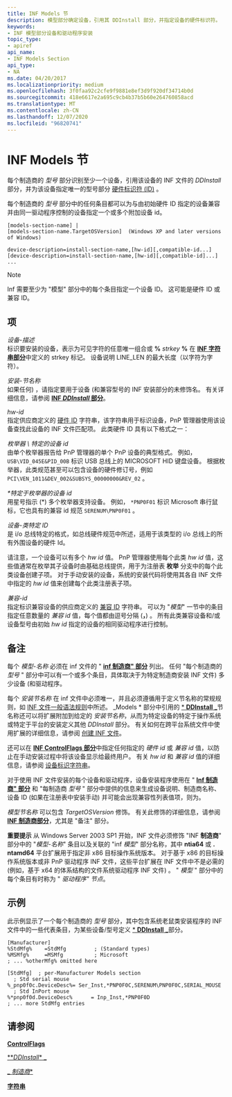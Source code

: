 ```yaml
---
title: INF Models 节
description: 模型部分确定设备，引用其 DDInstall 部分，并指定设备的硬件标识符。
keywords:
- INF 模型部分设备和驱动程序安装
topic_type:
- apiref
api_name:
- INF Models Section
api_type:
- NA
ms.date: 04/20/2017
ms.localizationpriority: medium
ms.openlocfilehash: 3f0faa92c2cfe9f9881e8ef3d9f920df34714b0d
ms.sourcegitcommit: 418e6617e2a695c9cb4b37b5b60e264760858acd
ms.translationtype: MT
ms.contentlocale: zh-CN
ms.lasthandoff: 12/07/2020
ms.locfileid: "96820741"
---
```

# <a name="inf-models-section"></a>INF Models 节


每个制造商的 *型号* 部分识别至少一个设备，引用该设备的 INF 文件的 *DDInstall* 部分，并为该设备指定唯一的型号部分 [硬件标识符 (ID)](hardware-ids.md) 。

每个制造商的 *型号* 部分中的任何条目都可以为与由初始硬件 ID 指定的设备兼容并由同一驱动程序控制的设备指定一个或多个附加设备 id。

```inf
[models-section-name] |
[models-section-name.TargetOSVersion]  (Windows XP and later versions of Windows)

device-description=install-section-name,[hw-id][,compatible-id...]
[device-description=install-section-name,[hw-id][,compatible-id]...] ...
```

> [!NOTE]
> Inf 需要至少为 "模型" 部分中的每个条目指定一个设备 ID。  这可能是硬件 ID 或兼容 ID。

## <a name="entries"></a>项


<a href="" id="device-description"></a>*设备-描述*  
标识要安装的设备，表示为可见字符的任意唯一组合或 **%** <em>strkey</em> **%** 在 [**INF 字符串部分**](inf-strings-section.md)中定义的 strkey 标记。 设备说明 LINE_LEN 的最大长度（以字符为字符）。

<a href="" id="install-section-name"></a>*安装-节名称*  
如果任何) ，请指定要用于设备 (和兼容型号的 INF 安装部分的未修饰名。 有关详细信息，请参阅 [**INF *DDInstall* 部分**](inf-ddinstall-section.md)。

<a href="" id="hw-id"></a>*hw-id*  
指定供应商定义的 [硬件 ID](hardware-ids.md) 字符串，该字符串用于标识设备，PnP 管理器使用该设备查找此设备的 INF 文件匹配项。 此类硬件 ID 具有以下格式之一：

<a href="" id="enumerator-enumerator-specific-device-id"></a>*枚举器 \\ 特定的设备 id*  
由单个枚举器报告给 PnP 管理器的单个 PnP 设备的典型格式。 例如， `USB\VID_045E&PID_00B` 标识 USB 总线上的 MICROSOFT HID 键盘设备。 根据枚举器，此类规范甚至可以包含设备的硬件修订号，例如 `PCI\VEN_1011&DEV_002&SUBSYS_00000000&REV_02` 。

<a href="" id="-enumerator-specific-device-id"></a>*\*特定于枚举器的设备 id*  
用星号指示 (\*) 多个枚举器支持设备。 例如， `*PNP0F01` 标识 Microsoft 串行鼠标，它也具有的兼容 id 规范 `SERENUM\PNP0F01` 。

<a href="" id="device-class-specific-id"></a>*设备-类特定 ID*  
是 i/o 总线特定的格式，如总线硬件规范中所述，适用于该类型的 i/o 总线上的所有外围设备的硬件 Id。

请注意，一个设备可以有多个 *hw id* 值。 PnP 管理器使用每个此类 *hw id* 值，这些值通常在枚举其子设备时由基础总线提供，用于为注册表 **枚举** 分支中的每个此类设备创建子项。 对于手动安装的设备，系统的安装代码将使用其各自 INF 文件中指定的 *hw id* 值来创建每个此类注册表子项。

<a href="" id="compatible-id"></a>*兼容-id*  
指定标识兼容设备的供应商定义的 [兼容 ID](compatible-ids.md) 字符串。 可以为 "*模型*" 一节中的条目指定任意数量的 *兼容 id* 值，每个值都由逗号分隔 (**，**) 。 所有此类兼容设备和/或设备型号由初始 *hw id* 指定的设备的相同驱动程序进行控制。

<a name="remarks"></a>备注
-------

每个 *模型-名称* 必须在 inf 文件的 " [**inf 制造商" 部分**](inf-manufacturer-section.md) 列出。 任何 "每个制造商的 *型号* " 部分中可以有一个或多个条目，具体取决于为特定制造商安装 INF 文件) 多少设备 (和驱动程序。

每个 *安装节名称* 在 inf 文件中必须唯一，并且必须遵循用于定义节名称的常规规则，如 [INF 文件一般语法规则](general-syntax-rules-for-inf-files.md)中所述。 _Models * 部分中引用的 [ * **DDInstall** _](inf-ddinstall-section.md)节名称还可以将扩展附加到给定的 *安装节名称*，从而为特定设备的特定于操作系统或特定于平台的安装定义其他 *DDInstall* 部分。 有关如何在跨平台系统文件中使用扩展的详细信息，请参阅 [创建 INF 文件](overview-of-inf-files.md)。

还可以在 [**INF ControlFlags 部分**](inf-controlflags-section.md)中指定任何指定的 *硬件 id* 或 *兼容 id* 值，以防止在手动安装过程中将该设备显示给最终用户。 有关 *hw id* 和 *兼容 id* 值的详细信息，请参阅 [设备标识字符串](device-identification-strings.md)。

对于使用 INF 文件安装的每个设备和驱动程序，设备安装程序使用在 " [**Inf 制造商" 部分**](inf-manufacturer-section.md) 和 "每制造商 *型号* " 部分中提供的信息来生成设备说明、制造商名称、设备 ID (如果在注册表中安装手动) 并可能会出现兼容性列表值项，则为。

*模型节名称* 可以包含 *TargetOSVersion* 修饰。 有关此修饰的详细信息，请参阅 [**INF 制造商部分**](inf-manufacturer-section.md)，尤其是 "备注" 部分。

**重要提示** 从 Windows Server 2003 SP1 开始，INF 文件必须修饰 "INF **制造商**" 部分中的 "*模型-名称*" 条目以及关联的 "inf *模型*" 部分名称，其中 **ntia64** 或 **. ntamd64** 平台扩展用于指定非 x86 目标操作系统版本。 对于基于 x86 的目标操作系统版本或非 PnP 驱动程序 INF 文件，这些平台扩展在 INF 文件中不是必需的 (例如，基于 x64 的体系结构的文件系统驱动程序 INF 文件) 。 " *模型* " 部分中的每个条目有时称为 " *驱动程序" 节点*。

 

<a name="examples"></a>示例
--------

此示例显示了一个每个制造商的 *型号* 部分，其中包含系统老鼠类安装程序的 INF 文件中的一些代表条目，为某些设备/型号定义 [ * **DDInstall** _](inf-ddinstall-section.md)部分。

```inf
[Manufacturer]
%StdMfg%    =StdMfg         ; (Standard types)
%MSMfg%     =MSMfg          ; Microsoft
; ... %otherMfg% omitted here

[StdMfg]  ; per-Manufacturer Models section 
  ; Std serial mouse
%_pnp0f0c.DeviceDesc%= Ser_Inst,*PNP0F0C,SERENUM\PNP0F0C,SERIAL_MOUSE
  ; Std InPort mouse
%*pnp0f0d.DeviceDesc%      = Inp_Inst,*PNP0F0D
; ... more StdMfg entries 
```

## <a name="see-also"></a>请参阅


[**ControlFlags**](inf-controlflags-section.md)

[**_DDInstall_* _](inf-ddinstall-section.md)

[_ *制造商**](inf-manufacturer-section.md)

[**字符串**](inf-strings-section.md)

 

 






